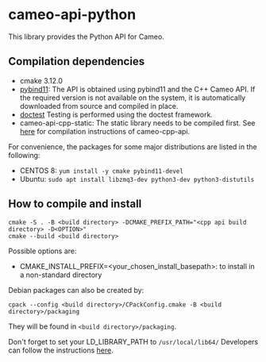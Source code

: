# cameo-api-python

This library provides the Python API for Cameo.
 
## Compilation dependencies

- cmake 3.12.0
- [pybind11](https://github.com/pybind/pybind11): The API is obtained using pybind11 and the C++ Cameo API. 
If the required version is not available on the system, it is automatically downloaded from source and compiled in place.
- [doctest](https://github.com/onqtam/doctest)
Testing is performed using the doctest framework.
- cameo-api-cpp-static: The static library needs to be compiled first. See [here](../cameo-api-cpp/README.md) for compilation instructions of cameo-cpp-api.

For convenience, the packages for some major distributions are listed in the following:

- CENTOS 8: `yum install -y cmake pybind11-devel`
- Ubuntu: `sudo apt install libzmq3-dev python3-dev python3-distutils`

## How to compile and install

```
cmake -S . -B <build directory> -DCMAKE_PREFIX_PATH="<cpp api build directory> -D<OPTION>"
cmake --build <build directory>
```

Possible options are:
- CMAKE_INSTALL_PREFIX=<your_chosen_install_basepath>: to install in a non-standard directory

Debian packages can also be created by:
```
cpack --config <build directory>/CPackConfig.cmake -B <build directory>/packaging 
```
They will be found in `<build directory>/packaging`.

Don't forget to set your LD_LIBRARY_PATH to `/usr/local/lib64/`
Developers can follow the instructions [here](doc/DEVEL.md).

